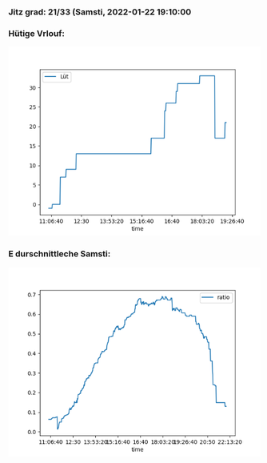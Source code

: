 ### Jitz grad: 21/33 (Samsti, 2022-01-22 19:10:00

### Hütige Vrlouf:
![Graph](Today.png)

### E durschnittleche Samsti:
![Graph](Samsti.png)